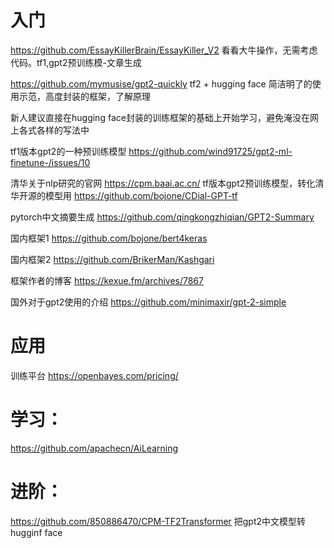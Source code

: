 # 入门

https://github.com/EssayKillerBrain/EssayKiller_V2  看看大牛操作，无需考虑代码。tf1,gpt2预训练模-文章生成

https://github.com/mymusise/gpt2-quickly    tf2 + hugging face 简洁明了的使用示范，高度封装的框架，了解原理

新人建议直接在hugging face封装的训练框架的基础上开始学习，避免淹没在网上各式各样的写法中

tf1版本gpt2的一种预训练模型
https://github.com/wind91725/gpt2-ml-finetune-/issues/10

清华关于nlp研究的官网
https://cpm.baai.ac.cn/
tf版本gpt2预训练模型，转化清华开源的模型用
https://github.com/bojone/CDial-GPT-tf

pytorch中文摘要生成
https://github.com/qingkongzhiqian/GPT2-Summary

国内框架1
https://github.com/bojone/bert4keras

国内框架2
https://github.com/BrikerMan/Kashgari

框架作者的博客
https://kexue.fm/archives/7867

国外对于gpt2使用的介绍
https://github.com/minimaxir/gpt-2-simple


# 应用

训练平台
https://openbayes.com/pricing/


# 学习：
https://github.com/apachecn/AiLearning

# 进阶：
https://github.com/850886470/CPM-TF2Transformer  把gpt2中文模型转hugginf face
